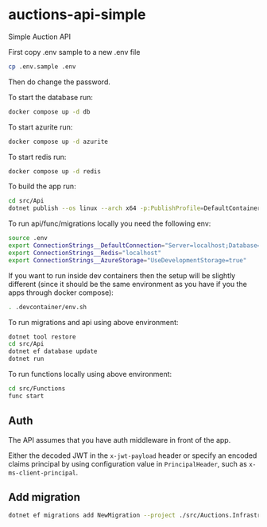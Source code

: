 # auctions-api-simple
Simple Auction API

First copy .env sample to a new .env file

```bash
cp .env.sample .env
```

Then do change the password.

To start the database run:

```bash
docker compose up -d db
```

To start azurite run:

```bash
docker compose up -d azurite
```

To start redis run:

```bash
docker compose up -d redis
```

To build the app run:

```bash
cd src/Api
dotnet publish --os linux --arch x64 -p:PublishProfile=DefaultContainer
```

To run api/func/migrations locally you need the following env:

```bash
source .env
export ConnectionStrings__DefaultConnection="Server=localhost;Database=master;TrustServerCertificate=true;MultipleActiveResultSets=true;User Id=sa;Password=${SA_PASSWORD}"
export ConnectionStrings__Redis="localhost"
export ConnectionStrings__AzureStorage="UseDevelopmentStorage=true"
```

If you want to run inside dev containers then the setup will be slightly different (since it should be the same environment as you have if you the apps through docker compose):

```bash
. .devcontainer/env.sh
```

To run migrations and api using above environment:

```bash
dotnet tool restore
cd src/Api
dotnet ef database update
dotnet run
```

To run functions locally using above environment:

```bash
cd src/Functions
func start
```

## Auth

The API assumes that you have auth middleware in front of the app.

Either the decoded JWT in the `x-jwt-payload` header or specify an encoded claims principal by using configuration value in `PrincipalHeader`, such as `x-ms-client-principal`.

## Add migration

```bash
dotnet ef migrations add NewMigration --project ./src/Auctions.Infrastructure/Auctions.Infrastructure.csproj --startup-project ./src/Api/Api.csproj
```
